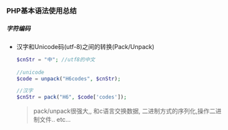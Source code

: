 ### PHP基本语法使用总结

##### 字符编码

* 汉字和Unicode码(utf-8)之间的转换(Pack/Unpack)
  ```php
  $cnStr = "中"; //utf8的中文
 
  //unicode
  $code = unpack("H6codes", $cnStr);
  
  //汉字
  $cnStr = pack("H6", $code['codes']);
  ```
  > pack/unpack很强大,, 和c语言交换数据, 二进制方式的序列化,操作二进制文件.. etc…
